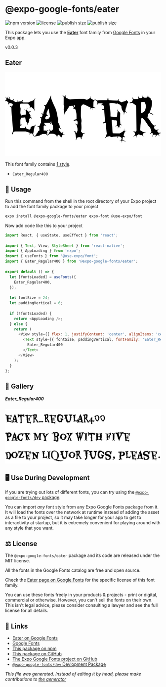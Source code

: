 # @expo-google-fonts/eater

![npm version](https://flat.badgen.net/npm/v/@expo-google-fonts/eater)
![license](https://flat.badgen.net/github/license/expo/google-fonts)
![publish size](https://flat.badgen.net/packagephobia/install/@expo-google-fonts/eater)
![publish size](https://flat.badgen.net/packagephobia/publish/@expo-google-fonts/eater)

This package lets you use the [**Eater**](https://fonts.google.com/specimen/Eater) font family from [Google Fonts](https://fonts.google.com/) in your Expo app.

v0.0.3

## Eater

![Eater](./font-family.png)

This font family contains [1 style](#gallery).

- `Eater_Regular400`

## 🔡 Usage

Run this command from the shell in the root directory of your Expo project to add the font family package to your project
```sh
expo install @expo-google-fonts/eater expo-font @use-expo/font
```

Now add code like this to your project
```js
import React, { useState, useEffect } from 'react';

import { Text, View, StyleSheet } from 'react-native';
import { AppLoading } from 'expo';
import { useFonts } from '@use-expo/font';
import { Eater_Regular400 } from '@expo-google-fonts/eater';

export default () => {
  let [fontsLoaded] = useFonts({
    Eater_Regular400,
  });

  let fontSize = 24;
  let paddingVertical = 6;

  if (!fontsLoaded) {
    return <AppLoading />;
  } else {
    return (
      <View style={{ flex: 1, justifyContent: 'center', alignItems: 'center' }}>
        <Text style={{ fontSize, paddingVertical, fontFamily: 'Eater_Regular400' }}>
          Eater_Regular400
        </Text>
      </View>
    );
  }
};

```

## 📖 Gallery

##### Eater_Regular400
![Eater_Regular400](./c8bc103f8051b7be6a60a18aaf892d18014b8c4d925fdcea5d77a5830c3cbb47.ttf.png)


## 🖥️ Use During Development

If you are trying out lots of different fonts, you can try using the [`@expo-google-fonts/dev` package](https://github.com/expo/google-fonts/tree/master/font-packages/dev#readme).

You can import *any* font style from any Expo Google Fonts package from it. It will load the fonts
over the network at runtime instead of adding the asset as a file to your project, so it may take longer
for your app to get to interactivity at startup, but it is extremely convenient
for playing around with any style that you want.

## ⚖️ License

The `@expo-google-fonts/eater` package and its code are released under the MIT license.

All the fonts in the Google Fonts catalog are free and open source.

Check the [Eater page on Google Fonts](https://fonts.google.com/specimen/Eater) for the specific license of this font family.

You can use these fonts freely in your products & projects - print or digital, commercial or otherwise. However, you can't sell the fonts on their own. This isn't legal advice, please consider consulting a lawyer and see the full license for all details.

## 🔗 Links

- [Eater on Google Fonts](https://fonts.google.com/specimen/Eater)
- [Google Fonts](https://fonts.google.com/)
- [This package on npm](https://www.npmjs.com/package/@expo-google-fonts/eater)
- [This package on GitHub](https://github.com/expo/google-fonts/tree/master/font-packages/eater)
- [The Expo Google Fonts project on GitHub](https://github.com/expo/google-fonts)
- [`@expo-google-fonts/dev` Devlopment Package](https://github.com/expo/google-fonts/tree/master/font-packages/dev)


*This file was generated. Instead of editing it by head, please make contributions to [the generator](https://github.com/expo/google-fonts/tree/master/packages/generator)*
